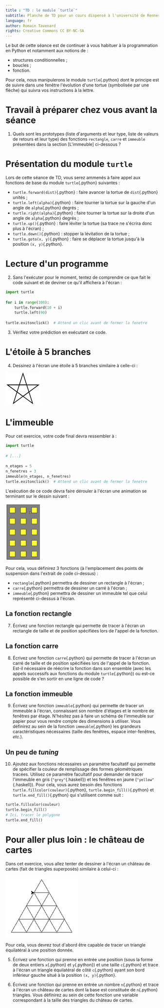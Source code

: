 ```yaml
---
title : "TD : le module `turtle`"
subtitle: Planche de TD pour un cours dispensé à l'université de Rennes 2
language: fr
author: Romain Tavenard
rights: Creative Commons CC BY-NC-SA
---
```


Le but de cette séance est de continuer à vous habituer à la programmation en Python et notamment aux notions de :

* structures conditionnelles ;
* boucles ;
* fonction.

Pour cela, nous manipulerons le module `turtle`{.python} dont le principe est de suivre dans une fenêtre l'évolution d'une tortue (symbolisée par une flèche) qui suivra vos instructions à la lettre.

# Travail à préparer chez vous avant la séance

1. Quels sont les prototypes (liste d'arguments et leur type, liste de valeurs de retours et leur type) des fonctions `rectangle`, `carre` et `immeuble` présentées dans la section [L'immeuble] ci-dessous ?

# Présentation du module `turtle`

Lors de cette séance de TD, vous serez ammenés à faire appel aux fonctions de base du module `turtle`{.python} suivantes :

* `turtle.forward(dist)`{.python} : faire avancer la tortue de `dist`{.python} unités ;
* `turtle.left(alpha)`{.python} : faire tourner la tortue sur la gauche d'un angle de `alpha`{.python} degrés ;
* `turtle.right(alpha)`{.python} : faire tourner la tortue sur la droite d'un angle de `alpha`{.python} degrés ;
* `turtle.up()`{.python} : faire léviter la tortue (sa trace ne s'écrira donc plus à l'écran) ;
* `turtle.down()`{.python} : stopper la lévitation de la tortue ;
* `turtle.goto(x, y)`{.python} : faire se déplacer la tortue jusqu'à la position `(x, y)`{.python}.

# Lecture d'un programme

2. Sans l'exécuter pour le moment, tentez de comprendre ce que fait le code suivant et de deviner ce qu'il affichera à l'écran :

```python
import turtle

for i in range(100):
    turtle.forward(10 + i)
    turtle.left(90)

turtle.exitonclick()  # Attend un clic avant de fermer la fenetre
```

3. Vérifiez votre prédiction en exécutant ce code.

# L'étoile à 5 branches

4. Dessinez à l'écran une étoile à 5 branches similaire à celle-ci :

![](img/star.png)

# L'immeuble

Pour cet exercice, votre code final devra ressembler à :

```python
import turtle

# [...]

n_etages = 5
n_fenetres = 3
immeuble(n_etages, n_fenetres)
turtle.exitonclick()  # Attend un clic avant de fermer la fenetre
```

L'exécution de ce code devra faire dérouler à l'écran une animation se terminant sur le dessin suivant :

![](img/immeuble.png)

Pour cela, vous définirez 3 fonctions (à l'emplacement des points de suspension dans l'extrait de code ci-dessus) :

* `rectangle`{.python} permettra de dessiner un rectangle à l'écran ;
* `carre`{.python} permettra de dessiner un carré à l'écran ;
* `immeuble`{.python} permettra de dessiner un immeuble tel que celui représenté ci-dessus à l'écran.

## La fonction rectangle
7. Écrivez une fonction rectangle qui permette de tracer à l'écran un rectangle de taille et de position spécifiées lors de l'appel de la fonction.

## La fonction carre
8. Écrivez une fonction `carre`{.python} qui permette de tracer à l'écran un carré de taille et de position spécifiées lors de l'appel de la fonction.
Est-il nécessaire de réécrire la fonction dans son ensemble (avec les appels successifs aux fonctions du module `turtle`{.python}) ou est-ce possible de s'en sortir en une ligne de code ?

## La fonction immeuble
9. Écrivez une fonction `immeuble`{.python} qui permette de tracer un immeuble à l'écran, connaissant son nombre d'étages et le nombre de fenêtres par étage.
N'hésitez pas à faire un schéma de l'immeuble sur papier pour vous rendre compte des dimensions à utiliser.
Vous définirez au sein de la fonction `immeuble`{.python} les grandeurs caractéristiques nécessaires (taille des fenêtres, espace inter-fenêtres, _etc._).

## Un peu de _tuning_
10. Ajoutez aux fonctions nécessaires un paramètre facultatif qui permette de spécifier la couleur de remplissage des formes géométriques tracées.
Utilisez ce paramètre facultatif pour demander de tracer l'immeuble en gris (`"grey"`{.haskell}) et les fenêtres en jaune (`"yellow"`{.haskell}).
Pour cela, vous aurez besoin des fonctions `turtle.fillcolor(couleur)`{.python}, `turtle.begin_fill()`{.python} et `turtle.end_fill()`{.python} qui s'utilisent comme suit :

```python
turtle.fillcolor(couleur)
turtle.begin_fill()
# Ici, tracer le polygone
turtle.end_fill()
```

# Pour aller plus loin : le château de cartes

Dans cet exercice, vous allez tenter de dessiner à l'écran un château de cartes (fait de triangles superposés) similaire à celui-ci :

![](img/pyramide.tiff)

Pour cela, vous devrez tout d'abord être capable de tracer un triangle équilatéral à une position donnée.

5. Écrivez une fonction qui prenne en entrée une position (sous la forme de deux entiers `x`{.python} et `y`{.python}) et une taille `c`{.python} et trace à l'écran un triangle équilatéral de côté `c`{.python} ayant son bord inférieur gauche situé à la position `(x, y)`{.python}.

6. Écrivez une fonction qui prenne en entrée un nombre `n`{.python} et trace à l'écran un château de cartes dont la base est constituée de `n`{.python} triangles.
Vous définirez au sein de cette fonction une variable correspondant à la taille des triangles du château de cartes.
